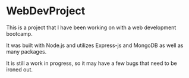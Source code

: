 # WebDevProject

This is a project that I have been working on with a web development bootcamp.

It was built with Node.js and utilizes Express-js and MongoDB as well as many packages.

It is still a work in progress, so it may have a few bugs that need to be ironed out. 
